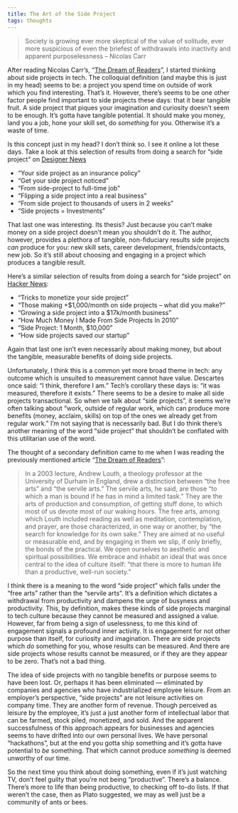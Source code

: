 ```yaml
---
title: The Art of the Side Project
tags: thoughts
---
```


> Society is growing ever more skeptical of the value of solitude, ever more suspicious of even the briefest of withdrawals into inactivity and apparent purposelessness – Nicolas Carr

After reading Nicolas Carr’s, “[The Dream of Readers](http://www.roughtype.com/?p=4120)”, I started thinking about side projects in tech. The colloquial definition (and maybe this is just in my head) seems to be: a project you spend time on outside of work which you find interesting. That’s it. However, there’s seems to be one other factor people find important to side projects these days: that it bear tangible fruit. A side project that piques your imagination and curiosity doesn’t seem to be enough. It’s gotta have tangible potential. It should make you money, land you a job, hone your skill set, do *something* for you. Otherwise it’s a waste of time.

Is this concept just in my head? I don’t think so. I see it online a lot these days. Take a look at this selection of results from doing a search for “side project” on [Designer News](https://www.designernews.co)

- “Your side project as an insurance policy”
- “Get your side project noticed”
- “From side-project to full-time job”
- “Flipping a side project into a real business”
- “From side project to thousands of users in 2 weeks”
- “Side projects = Investments”

That last one was interesting. Its thesis? Just because you can’t make money on a side project doesn’t mean you shouldn’t do it. The author, however, provides a plethora of tangible, non-fiduciary results side projects *can* produce for you: new skill sets, career development, friends/contacts, new job. So it’s still about choosing and engaging in a project which produces a tangible result.

Here’s a similar selection of results from doing a search for “side project” on [Hacker News](https://news.ycombinator.com):

- “Tricks to monetize your side project”
- “Those making +$1,000/month on side projects – what did you make?”
- “Growing a side project into a $17k/month business”
- “How Much Money I Made From Side Projects In 2010”
- “Side Project: 1 Month, $10,000”
- “How side projects saved our startup”

Again that last one isn’t even necessarily about making money, but about the tangible, measurable benefits of doing side projects.

Unfortunately, I think this is a common yet more broad theme in tech: any outcome which is unsuited to measurement cannot have value. Descartes once said: “I think, therefore I am.” Tech’s corollary these days is: “it was measured, therefore it exists.” There seems to be a desire to make all side projects transactional. So when we talk about “side projects”, it seems we’re often talking about “work, outside of regular work, which can produce more benefits (money, acclaim, skills) on top of the ones we already get from regular work.” I’m not saying that is necessarily bad. But I do think there’s another meaning of the word “side project” that shouldn’t be conflated with this utilitarian use of the word.

The thought of a secondary definition came to me when I was reading the previously mentioned article “[The Dream of Readers](http://www.roughtype.com/?p=4120)”:

> In a 2003 lecture, Andrew Louth, a theology professor at the University of Durham in England, drew a distinction between “the free arts” and “the servile arts.” The servile arts, he said, are those “to which a man is bound if he has in mind a limited task.” They are the arts of production and consumption, of getting stuff done, to which most of us devote most of our waking hours. The free arts, among which Louth included reading as well as meditation, contemplation, and prayer, are those characterized, in one way or another, by “the search for knowledge for its own sake.” They are aimed at no useful or measurable end, and by engaging in them we slip, if only briefly, the bonds of the practical. We open ourselves to aesthetic and spiritual possibilities. We embrace and inhabit an ideal that was once central to the idea of culture itself: “that there is more to human life than a productive, well-run society.”

I think there is a meaning to the word “side project” which falls under the “free arts” rather than the “servile arts”. It’s a definition which dictates a withdrawal from productivity and dampens the urge of busyness and productivity. This, by definition, makes these kinds of side projects marginal to tech culture because they cannot be measured and assigned a value. However, far from being a sign of uselessness, to me this kind of engagement signals a profound inner activity. It is engagement for not other purpose than itself, for curiosity and imagination. There are side projects which *do* something for you, whose results can be measured. And there are side projects whose results cannot be measured, or if they are they appear to be zero. That’s not a bad thing.

The idea of side projects with no tangible benefits or purpose seems to have been lost. Or, perhaps it has been eliminated — eliminated by companies and agencies who have industrialized employee leisure. From an employer’s perspective, “side projects” are not leisure activities on company time. They are another form of revenue. Though perceived as leisure by the employee, it’s just a just another form of intellectual labor that can be farmed, stock piled, monetized, and sold. And the apparent successfulness of this approach appears for businesses and agencies seems to have drifted into our own personal lives. We have personal “hackathons”, but at the end you gotta ship something and it’s gotta have potential to *be* something. That which cannot produce *something* is deemed unworthy of our time.

So the next time you think about doing something, even if it’s just watching TV, don’t feel guilty that you’re not being “productive”. There’s a balance. There’s more to life than being productive, to checking off to-do lists. If that weren’t the case, then as Plato suggested, we may as well just be a community of ants or bees.
